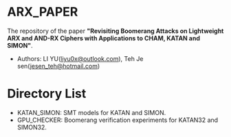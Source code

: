 # ARX_PAPER
The repository of the paper **"Revisiting Boomerang Attacks on Lightweight ARX and AND-RX Ciphers with Applications to CHAM, KATAN and SIMON"**.

* Authors: LI YU([liyu0x@outlook.com]()), Teh Je sen([jesen_teh@hotmail.com]())

# Directory List

- KATAN_SIMON: SMT models for KATAN and SIMON.
- GPU_CHECKER: Boomerang verification experiments for KATAN32 and SIMON32.




